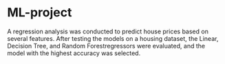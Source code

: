 # ML-project
A regression analysis was conducted to predict house prices based on several features. After testing the models on a housing dataset, the Linear, Decision Tree, and Random Forestregressors were evaluated, and the model with the highest accuracy was selected.

